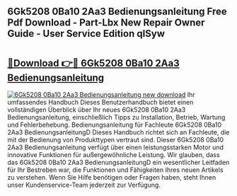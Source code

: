 ## 6Gk5208 0Ba10 2Aa3 Bedienungsanleitung Free Pdf Download - Part-Lbx New Repair Owner Guide - User Service Edition qISyw

# <h2><a href="http://df5h1if.blite.top/?on=6Gk5208+0Ba10+2Aa3+Bedienungsanleitung">🔗Download 👉🔴 6Gk5208 0Ba10 2Aa3 Bedienungsanleitung</a></h2>

[![6Gk5208 0Ba10 2Aa3 Bedienungsanleitung new download](https://i.imgur.com/lujVjoI.png)](http://df5h1if.blite.top/?on=6Gk5208+0Ba10+2Aa3+Bedienungsanleitung)
Ihr umfassendes Handbuch Dieses Benutzerhandbuch bietet einen vollständigen Überblick über Ihr neues 6Gk5208 0Ba10 2Aa3 Bedienungsanleitung, einschließlich Tipps zu Installation, Betrieb, Wartung und Fehlerbehebung. Bedienungsanleitung für Fachleute 6Gk5208 0Ba10 2Aa3 BedienungsanleitungD Dieses Handbuch richtet sich an Fachleute, die mit der Bedienung von Produkttypen vertraut sind. Dieser 6Gk5208 0Ba10 2Aa3 Bedienungsanleitung verfügt über einen leistungsstarken Motor und innovative Funktionen für außergewöhnliche Leistung. Wir glauben, dass das 6Gk5208 0Ba10 2Aa3 BedienungsanleitungD ein wesentlicher Leitfaden für Ihr Bestreben war, die Funktionen und Fähigkeiten Ihres neuen Artikels zu verstehen. Wenn Sie Hilfe benötigen oder Fragen haben, steht Ihnen unser Kundenservice-Team jederzeit zur Verfügung.
